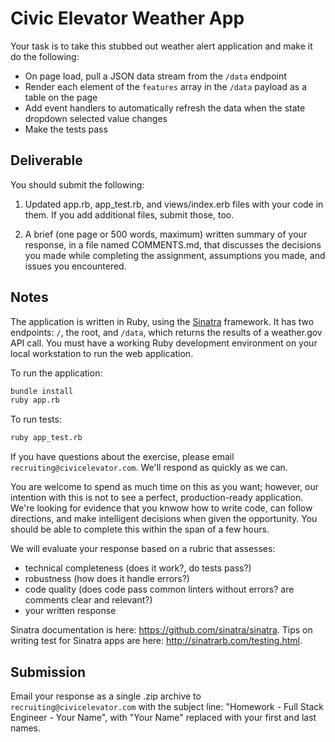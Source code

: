 # Civic Elevator Weather App

Your task is to take this stubbed out weather alert application and make it do the following:

- On page load, pull a JSON data stream from the `/data` endpoint
- Render each element of the `features` array in the `/data` payload as a table on the page
- Add event handlers to automatically refresh the data when the state dropdown selected value changes
- Make the tests pass

## Deliverable

You should submit the following:

1. Updated app.rb, app_test.rb, and views/index.erb files with your code in them. If you add additional files, submit those, too.

2. A brief (one page or 500 words, maximum) written summary of your response, in a file named COMMENTS.md, that discusses the decisions you made while completing the assignment, assumptions you made, and issues you encountered.

## Notes

The application is written in Ruby, using the [Sinatra](http://sinatrarb.com/) framework. It has two endpoints: `/`, the root, and `/data`, which returns the results of a weather.gov API call. You must have a working Ruby development environment on your local workstation to run the web application.

To run the application:

```sh
bundle install
ruby app.rb
```

To run tests:

```sh
ruby app_test.rb
```

If you have questions about the exercise, please email `recruiting@civicelevator.com`. We'll respond as quickly as we can.

You are welcome to spend as much time on this as you want; however, our intention with this is not to see a perfect, production-ready application. We're looking for evidence that you knwow how to write code, can follow directions, and make intelligent decisions when given the opportunity. You should be able to complete this within the span of a few hours.

We will evaluate your response based on a rubric that assesses:

- technical completeness (does it work?, do tests pass?)
- robustness (how does it handle errors?)
- code quality (does code pass common linters without errors? are comments clear and relevant?)
- your written response

Sinatra documentation is here: https://github.com/sinatra/sinatra. Tips on writing test for Sinatra apps are here: http://sinatrarb.com/testing.html.

## Submission

Email your response as a single .zip archive to `recruiting@civicelevator.com` with the subject line: "Homework - Full Stack Engineer - Your Name", with "Your Name" replaced with your first and last names.
